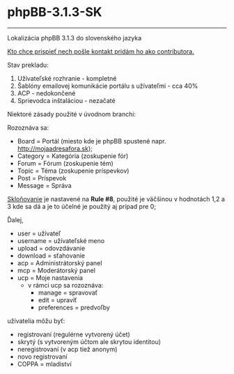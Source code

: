 # phpBB-3.1.3-SK
----------------
Lokalizácia phpBB 3.1.3 do slovenského jazyka



<u>Kto chce prispieť nech pošle kontakt pridám ho ako contributora.</u>

Stav prekladu:
1. Užívateľské rozhranie - kompletné
2. Šablóny emailovej komunikácie portálu s užívateľmi - cca 40%
3. ACP - nedokončené
4. Sprievodca inštaláciou - nezačaté

Niektoré zásady použité v úvodnom branchi:

Rozoznáva sa:
- Board = Portál (miesto kde je phpBB spustené napr. http://mojaadresafora.sk); 
- Category = Kategória (zoskupenie fór)
- Forum = Fórum (zoskupenie tém)
- Topic = Téma (zoskupenie príspevkov)
- Post = Príspevok
- Message = Správa


<a href=https://wiki.phpbb.com/Plural_Rules#Short_Example>Skloňovanie</a> je nastavené na <b>Rule #8</b>, použité je väčšinou v hodnotách 1,2 a 3 kde sa dá a je to účelné je použitý aj prípad pre 0;

Ďalej,
- user = užívateľ
- username = užívateľské meno
- upload = odovzdávanie
- download = sťahovanie
- acp = Administrátorský panel
- mcp = Moderátorský panel
- ucp = Moje nastavenia
  - v rámci ucp sa rozoznáva:
    - manage = spravovať
    - edit = upraviť
    - preferences = predvoľby
    
užívatelia môžu byť:
- registrovaní (regulérne vytvorený účet)
- skrytý (s vytvoreným účtom ale skrytou identitou)
- neregistrovaní (v acp tiež anonym)
- novo registrovaní
- COPPA = mladiství
  

